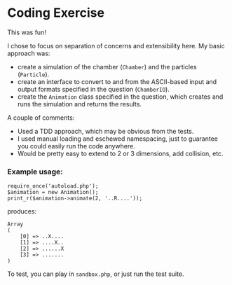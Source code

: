 Coding Exercise
=========

This was fun!

I chose to focus on separation of concerns and extensibility here. My basic approach was:

* create a simulation of the chamber (`Chamber`) and the particles (`Particle`).
* create an interface to convert to and from the ASCII-based input and output formats specified in the question (`ChamberIO`).
* create the `Animation` class specified in the question, which creates and runs the simulation and returns the results.

A couple of comments:

* Used a TDD approach, which may be obvious from the tests.
* I used manual loading and eschewed namespacing, just to guarantee you could easily run the code anywhere.
* Would be pretty easy to extend to 2 or 3 dimensions, add collision, etc.


### Example usage:

	require_once('autoload.php');
	$animation = new Animation();
	print_r($animation->animate(2, '..R....'));

produces:

	Array
	(
    	[0] => ..X....
    	[1] => ....X..
    	[2] => ......X
    	[3] => .......
	)

To test, you can play in `sandbox.php`, or just run the test suite.